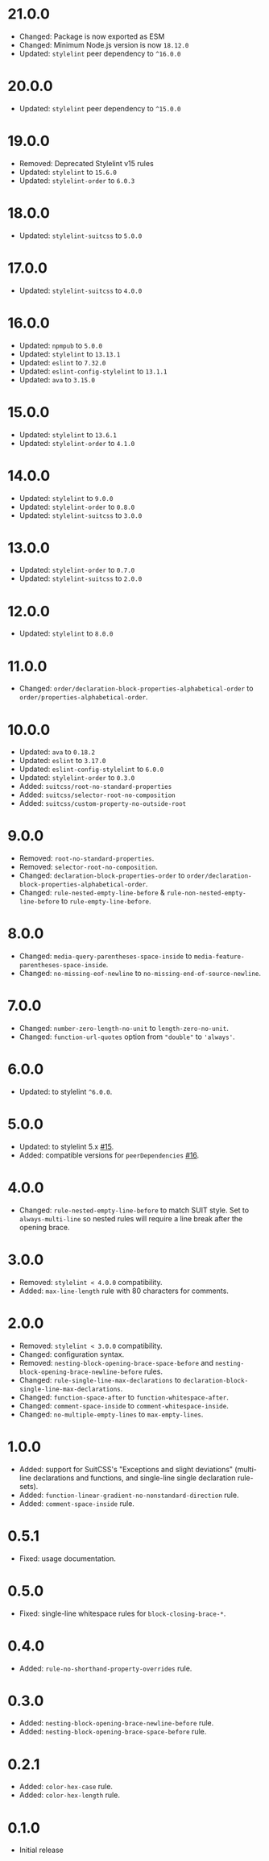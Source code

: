 # 21.0.0

* Changed: Package is now exported as ESM
* Changed: Minimum Node.js version is now `18.12.0`
* Updated: `stylelint` peer dependency to `^16.0.0`

# 20.0.0

* Updated: `stylelint` peer dependency to `^15.0.0`

# 19.0.0

* Removed: Deprecated Stylelint v15 rules
* Updated: `stylelint` to `15.6.0`
* Updated: `stylelint-order` to `6.0.3`

# 18.0.0

* Updated: `stylelint-suitcss` to `5.0.0`

# 17.0.0

* Updated: `stylelint-suitcss` to `4.0.0`

# 16.0.0

* Updated: `npmpub` to `5.0.0`
* Updated: `stylelint` to `13.13.1`
* Updated: `eslint` to `7.32.0`
* Updated: `eslint-config-stylelint` to `13.1.1`
* Updated: `ava` to `3.15.0`

# 15.0.0

* Updated: `stylelint` to `13.6.1`
* Updated: `stylelint-order` to `4.1.0`

# 14.0.0

* Updated: `stylelint` to `9.0.0`
* Updated: `stylelint-order` to `0.8.0`
* Updated: `stylelint-suitcss` to `3.0.0`

# 13.0.0

* Updated: `stylelint-order` to `0.7.0`
* Updated: `stylelint-suitcss` to `2.0.0`

# 12.0.0

* Updated: `stylelint` to `8.0.0`

# 11.0.0

* Changed: `order/declaration-block-properties-alphabetical-order` to `order/properties-alphabetical-order`.

# 10.0.0

* Updated: `ava` to `0.18.2`
* Updated: `eslint` to `3.17.0`
* Updated: `eslint-config-stylelint` to `6.0.0`
* Updated: `stylelint-order` to `0.3.0`
* Added: `suitcss/root-no-standard-properties`
* Added: `suitcss/selector-root-no-composition`
* Added: `suitcss/custom-property-no-outside-root`

# 9.0.0

* Removed: `root-no-standard-properties`.
* Removed: `selector-root-no-composition`.
* Changed: `declaration-block-properties-order` to `order/declaration-block-properties-alphabetical-order`.
* Changed: `rule-nested-empty-line-before` & `rule-non-nested-empty-line-before` to `rule-empty-line-before`.

# 8.0.0

* Changed: `media-query-parentheses-space-inside` to `media-feature-parentheses-space-inside`.
* Changed: `no-missing-eof-newline` to `no-missing-end-of-source-newline`.

# 7.0.0

* Changed: `number-zero-length-no-unit` to `length-zero-no-unit`.
* Changed: `function-url-quotes` option from `"double"` to `'always'`.

# 6.0.0

* Updated: to stylelint `^6.0.0`.

# 5.0.0

* Updated: to stylelint 5.x [#15](https://github.com/suitcss/stylelint-config-suitcss/pull/15).
* Added: compatible versions for `peerDependencies` [#16](https://github.com/suitcss/stylelint-config-suitcss/pull/16).

# 4.0.0

* Changed: `rule-nested-empty-line-before` to match SUIT style. Set to `always-multi-line` so nested rules will require a line break after the opening brace.

# 3.0.0

* Removed: `stylelint < 4.0.0` compatibility.
* Added: `max-line-length` rule with 80 characters for comments.

# 2.0.0

* Removed: `stylelint < 3.0.0` compatibility.
* Changed: configuration syntax.
* Removed: `nesting-block-opening-brace-space-before` and `nesting-block-opening-brace-newline-before` rules.
* Changed: `rule-single-line-max-declarations` to `declaration-block-single-line-max-declarations`.
* Changed: `function-space-after` to `function-whitespace-after`.
* Changed: `comment-space-inside` to `comment-whitespace-inside`.
* Changed: `no-multiple-empty-lines` to `max-empty-lines`.

# 1.0.0

* Added: support for SuitCSS's "Exceptions and slight deviations" (multi-line declarations and functions, and single-line single declaration rule-sets).
* Added: `function-linear-gradient-no-nonstandard-direction` rule.
* Added: `comment-space-inside` rule.

# 0.5.1

* Fixed: usage documentation.

# 0.5.0

* Fixed: single-line whitespace rules for `block-closing-brace-*`.

# 0.4.0

* Added: `rule-no-shorthand-property-overrides` rule.

# 0.3.0

* Added: `nesting-block-opening-brace-newline-before` rule.
* Added: `nesting-block-opening-brace-space-before` rule.

# 0.2.1

* Added: `color-hex-case` rule.
* Added: `color-hex-length` rule.

# 0.1.0

* Initial release
